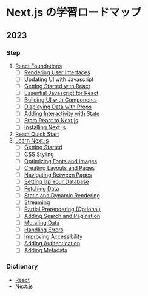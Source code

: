 # Next.js の学習ロードマップ

## 2023

### Step

1. [React Foundations](https://nextjs.org/learn/react-foundations)
   - [ ] [Rendering User Interfaces](https://nextjs.org/learn/react-foundations/rendering-ui)
   - [ ] [Updating UI with Javascript](https://nextjs.org/learn/react-foundations/updating-ui-with-javascript)
   - [ ] [Getting Started with React](https://nextjs.org/learn/react-foundations/getting-started-with-react)
   - [ ] [Essential Javascript for React](https://nextjs.org/learn/react-foundations/essential-javascript-react)
   - [ ] [Building UI with Components](https://nextjs.org/learn/react-foundations/building-ui-with-components)
   - [ ] [Displaying Data with Props](https://nextjs.org/learn/react-foundations/displaying-data-with-props)
   - [ ] [Adding Interactivity with State](https://nextjs.org/learn/react-foundations/updating-state)
   - [ ] [From React to Next.js](https://nextjs.org/learn/react-foundations/from-react-to-nextjs)
   - [ ] [Installing Next.js](https://nextjs.org/learn/react-foundations/installation)
3. [React Quick Start](https://react.dev/learn)
4. [Learn Next.js](https://nextjs.org/learn?utm_source=next-site&utm_medium=navbar)
   - [ ] [Getting Started](https://nextjs.org/learn/dashboard-app/getting-started)
   - [ ] [CSS Styling](https://nextjs.org/learn/dashboard-app/css-styling)
   - [ ] [Optimizing Fonts and Images](https://nextjs.org/learn/dashboard-app/optimizing-fonts-images)
   - [ ] [Creating Layouts and Pages](https://nextjs.org/learn/dashboard-app/creating-layouts-and-pages)
   - [ ] [Navigating Between Pages](https://nextjs.org/learn/dashboard-app/navigating-between-pages)
   - [ ] [Setting Up Your Database](https://nextjs.org/learn/dashboard-app/setting-up-your-database)
   - [ ] [Fetching Data](https://nextjs.org/learn/dashboard-app/fetching-data)
   - [ ] [Static and Dynamic Rendering](https://nextjs.org/learn/dashboard-app/static-and-dynamic-rendering)
   - [ ] [Streaming](https://nextjs.org/learn/dashboard-app/streaming)
   - [ ] [Partial Prerendering (Optional)](https://nextjs.org/learn/dashboard-app/partial-prerendering)
   - [ ] [Adding Search and Pagination](https://nextjs.org/learn/dashboard-app/adding-search-and-pagination)
   - [ ] [Mutating Data](https://nextjs.org/learn/dashboard-app/mutating-data)
   - [ ] [Handling Errors](https://nextjs.org/learn/dashboard-app/error-handling)
   - [ ] [Improving Accessibility](https://nextjs.org/learn/dashboard-app/improving-accessibility)
   - [ ] [Adding Authentication](https://nextjs.org/learn/dashboard-app/adding-authentication)
   - [ ] [Adding Metadata](https://nextjs.org/learn/dashboard-app/adding-metadata)

### Dictionary

- [React](https://react.dev/)
- [Next.js](https://nextjs.org/docs)
